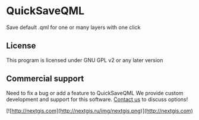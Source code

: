 # QuickSaveQML
Save default .qml for one or many layers with one click

License
-------------
This program is licensed under GNU GPL v2 or any later version

Commercial support
----------
Need to fix a bug or add a feature to QuickSaveQML We provide custom development and support for this software. [Contact us](http://nextgis.ru/en/contact/) to discuss options!

[![http://nextgis.com](http://nextgis.ru/img/nextgis.png)](http://nextgis.com)
